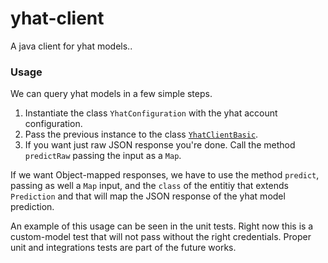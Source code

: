 yhat-client
===========

A java client for yhat models..

### Usage

We can query yhat models in a few simple steps.

1. Instantiate the class `YhatConfiguration` with the yhat account configuration.  
2. Pass the previous instance to the class [`YhatClientBasic`](https://github.com/jadianes/yhat-client/blob/master/src/main/java/me/jadianes/yhat/client/basic/YhatClientBasic.java).  
3. If you want just raw JSON response you're done. Call the method `predictRaw` passing the input as a `Map`.  

If we want Object-mapped responses, we have to use the method `predict`, passing as well a `Map` input, and the `class`
of the entitiy that extends `Prediction` and that will map the JSON response of the yhat model prediction.  

An example of this usage can be seen in the unit tests. Right now this is a custom-model test that will not pass
without the right credentials. Proper unit and integrations tests are part of the future works.

